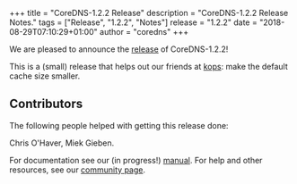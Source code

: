 +++
title = "CoreDNS-1.2.2 Release"
description = "CoreDNS-1.2.2 Release Notes."
tags = ["Release", "1.2.2", "Notes"]
release = "1.2.2"
date = "2018-08-29T07:10:29+01:00"
author = "coredns"
+++

We are pleased to announce the [release](https://github.com/fdurand/coredns/releases/tag/v1.2.2) of
CoreDNS-1.2.2!

This is a (small) release that helps out our friends at
[kops](https://github.com/kubernetes/kops/issues/5652): make the default cache size smaller.

## Contributors

The following people helped with getting this release done:

Chris O'Haver,
Miek Gieben.

For documentation see our (in progress!) [manual](/manual). For help and other resources, see our
[community page](https://coredns.io/community/).
